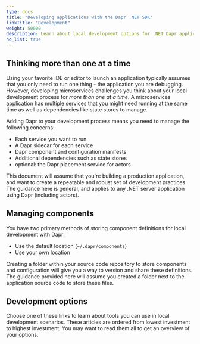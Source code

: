 ```yaml
---
type: docs
title: "Developing applications with the Dapr .NET SDK"
linkTitle: "Development"
weight: 50000
description: Learn about local development options for .NET Dapr applications
no_list: true
---
```


## Thinking more than one at a time

Using your favorite IDE or editor to launch an application typically assumes that you only need to run one thing - the application you are debugging. However, developing microservices challenges you think about your local development process for *more than one at a time*. A microservices application has multiple services that you might need running at the same time as well as dependencies like state stores to manage.

Adding Dapr to your development process means you need to manage the following concerns:

- Each service you want to run
- A Dapr sidecar for each service
- Dapr component and configuration manifests 
- Additional dependencies such as state stores
- optional: the Dapr placement service for actors

This document will assume that you're building a production application, and want to create a repeatable and robust set of development practices. The guidance here is general, and applies to any .NET server application using Dapr (including actors).

## Managing components

You have two primary methods of storing component definitions for local development with Dapr:

- Use the default location (`~/.dapr/components`)
- Use your own location 

Creating a folder within your source code repository to store components and configuration will give you a way to version and share these definitions. The guidance provided here will assume you created a folder next to the application source code to store these files.

## Development options

Choose one of these links to learn about tools you can use in local development scenarios. These articles are ordered from lowest investment to highest investment. You may want to read them all to get an overview of your options.
